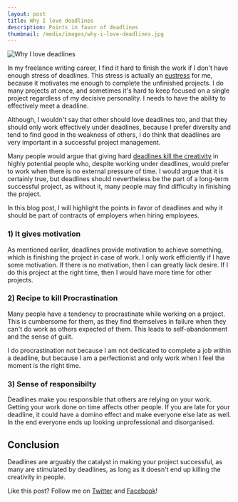 ```yaml
---
layout: post
title: Why I love deadlines
description: Points in favor of deadlines
thumbnail: /media/images/why-i-love-deadlines.jpg
---
```

![Why I love deadlines]({{baseurl}}/media/images/why-i-love-deadlines.jpg)

<span class="firstcharacter">I</span>n my freelance writing career, I find it hard to finish the work if I don't have enough stress of deadlines. This stress is actually an [eustress](http://en.wikipedia.org/wiki/Eustress) for me, because it motivates me enough to complete the unfinished projects. I do many projects at once, and sometimes it's hard to keep focused on a single project regardless of my decisive personality. I needs to have the ability to effectively meet a deadline.

Although, I wouldn't say that other should love deadlines too, and that they should only work effectively under deadlines, because I prefer diversity and tend to find good in the weakness of others, I do think that deadlines are very important in a successful project management.

Many people would argue that giving hard [deadlines kill the creativity](http://fortune.com/2013/10/17/how-companies-kill-creativity/) in highly potential people who, despite working under deadlines, would prefer to work when there is no external pressure of time. I would argue that it is certainly true, but deadlines should nevertheless be the part of a long-term successful project, as without it, many people may find difficulty in finishing the project.

In this blog post, I will highlight the points in favor of deadlines and why it should be part of contracts of employers when hiring employees.

### 1) It gives motivation

As mentioned earlier, deadlines provide motivation to achieve something, which is finishing the project in case of work. I only work efficiently if I have some motivation. If there is no motivation, then I can greatly lack desire. If I do this project at the right time, then I would have more time for other projects.

### 2) Recipe to kill Procrastination

Many people have a tendency to procrastinate while working on a project. This is cumbersome for them, as they find themselves in failure when they can't do work as others expected of them. This leads to self-abandonment and the sense of guilt.

I do procrastination not because I am not dedicated to complete a job within a deadline, but because I am a perfectionist and only work when I feel the moment is the right time.

### 3) Sense of responsibilty

Deadlines make you responsible that others are relying on your work. Getting your work done on time affects other people.  If you are late for your deadline, it could have a domino effect and make everyone else late as well.  In the end everyone ends up looking unprofessional and disorganised.

## Conclusion

Deadlines are arguably the catalyst in making your project successful, as many are stimulated by deadlines, as long as it doesn't end up killing the creativity in people.

Like this post? Follow me on [Twitter](http://twitter.com/danyalzk) and [Facebook](http://facebook.com/danyal.zia.k)!

